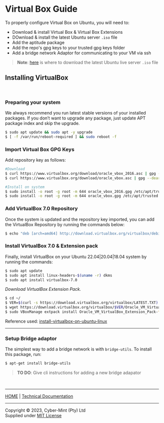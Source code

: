 # Virtual Box Guide

To properly configure Virtual Box on Ubuntu, you will need to:
- Download & install Virtual Box & Virtual Box Extensions
- DOwnload & install the latest Ubuntu server `.iso` file
- Add the aptitude package
- Add the repo's gpg keys to your trusted gpg keys folder
- Add a bridge network Adaptor for communicating to your VM via ssh

> **Note**: [here](https://ubuntu.com/download/server) is where to download the latest Ubuntu live server `.iso` file


## Installing VirtualBox

<br>

### Preparing your system

We always recommend you run latest stable versions of your installed packages. If you don’t want to upgrade any package,
just update APT package index and skip the upgrade.

```bash
$ sudo apt update && sudo apt -y upgrade
$ [ -f /var/run/reboot-required ] && sudo reboot -f
```

### Import Virtual Box GPG Keys

Add repository key as follows:

```bash
#Download
$ curl https://www.virtualbox.org/download/oracle_vbox_2016.asc | gpg --dearmor > oracle_vbox_2016.gpg
$ curl https://www.virtualbox.org/download/oracle_vbox.asc | gpg --dearmor > oracle_vbox.gpg

#Install on system
$ sudo install -o root -g root -m 644 oracle_vbox_2016.gpg /etc/apt/trusted.gpg.d/
$ sudo install -o root -g root -m 644 oracle_vbox.gpg /etc/apt/trusted.gpg.d/
```

### Add VirtualBox 7.0 Repository

Once the system is updated and the repository key imported, you can add the VirtualBox Repository by running the commands
below:

```bash
$ echo "deb [arch=amd64] http://download.virtualbox.org/virtualbox/debian $(lsb_release -sc) contrib" | sudo tee /etc/apt/sources.list.d/virtualbox.list
```

### Install VirtualBox 7.0 & Extension pack

Finally, install VirtualBox on your Ubuntu 22.04|20.04|18.04 system by running the commands:

```bash
$ sudo apt update
$ sudo apt install linux-headers-$(uname -r) dkms
$ sudo apt install virtualbox-7.0
```

_Download VirtualBox Extension Pack._

```bash
$ cd ~/
$ VER=$(curl -s https://download.virtualbox.org/virtualbox/LATEST.TXT)
$ wget https://download.virtualbox.org/virtualbox/$VER/Oracle_VM_VirtualBox_Extension_Pack-$VER.vbox-extpack
$ sudo VBoxManage extpack install Oracle_VM_VirtualBox_Extension_Pack-*.vbox-extpack
```

Reference used: [install-virtualbox-on-ubuntu-linux](https://computingforgeeks.com/install-virtualbox-on-ubuntu-linux/)

---

### Setup Bridge adaptor

The simplest way to add a bridge network is with `bridge-utils`. To install this package, run:

```bash
$ apt-get install bridge-utils
```

<!-- You can then use the network-manager applet to add a bridge adaptor
```bash
$ nm-applet
```
![Run Applet](Run%20nm%20applet.png)

In the applet, then:
- Create a new wired connection (Ethernet), and name it `DVDK`
- Add the following information to the connection:
<br>
![Edit DVDK](DVDK%20connection.png) -->
> **TO DO**: Give cli instructions for adding a new bridge adapator

<br>

---
[HOME](../README.md) | [Technical Documentation](./README.md)

---
Copyright &copy; 2023, Cyber-Mint (Pty) Ltd<br>
Supplied under [MIT License](../LICENSE)